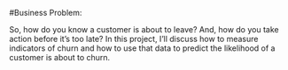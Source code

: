  #Business Problem: 
 
So, how do you know a customer is about to leave? And, how do you take action before it’s too late?
In this project, I’ll discuss how to measure indicators of churn and how to use that data to predict the likelihood of a customer is about to churn.

